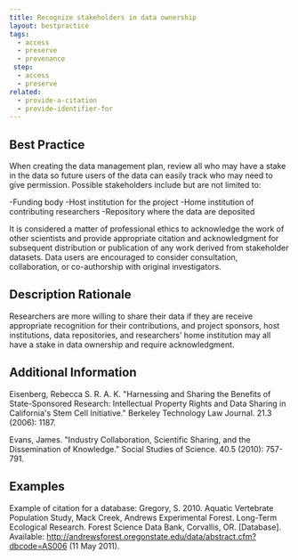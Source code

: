 ```yaml
---
title: Recognize stakeholders in data ownership
layout: bestpractice
tags:
  - access
  - preserve
  - provenance
 step:
  - access
  - preserve
related:
  - provide-a-citation
  - provide-identifier-for
---
```


## Best Practice
When creating the data management plan, review all who may have a stake in the data so future users of the data can easily track who may need to give permission. Possible stakeholders include but are not limited to:

-Funding body
-Host institution for the project
-Home institution of contributing researchers
-Repository where the data are deposited

It is considered a matter of professional ethics to acknowledge the work of other scientists and provide appropriate citation and acknowledgment for subsequent distribution or publication of any work derived from stakeholder datasets. Data users are encouraged to consider consultation, collaboration, or co-authorship with original investigators.

## Description Rationale
Researchers are more willing to share their data if they are receive appropriate recognition for their contributions, and project sponsors, host institutions, data repositories, and researchers’ home institution may all have a stake in data ownership and require acknowledgment.

## Additional Information
Eisenberg, Rebecca S. R. A. K. "Harnessing and Sharing the Benefits of State-Sponsored Research: Intellectual Property Rights and Data Sharing in California's Stem Cell Initiative." Berkeley Technology Law Journal. 21.3 (2006): 1187.

Evans, James. "Industry Collaboration, Scientific Sharing, and the Dissemination of Knowledge." Social Studies of Science. 40.5 (2010): 757-791.

## Examples
Example of citation for a database: Gregory, S. 2010. Aquatic Vertebrate Population Study, Mack Creek, Andrews Experimental Forest. Long-Term Ecological Research. Forest Science Data Bank, Corvallis, OR. [Database]. Available: http://andrewsforest.oregonstate.edu/data/abstract.cfm?dbcode=AS006 (11 May 2011).
